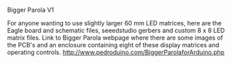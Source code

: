 Bigger Parola V1

For anyone wanting to use slightly larger 60 mm LED matrices, here are the Eagle board and schematic files, seeedstudio gerbers and custom 8 x 8 LED matrix files. Link to Bigger Parola webpage where there are some images of the PCB's and an enclosure containing eight of these display matrices and operating controls. http://www.pedroduino.com/BiggerParolaforArduino.php